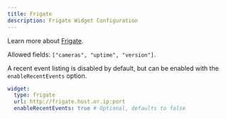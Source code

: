 ```yaml
---
title: Frigate
description: Frigate Widget Configuration
---
```


Learn more about [Frigate](https://frigate.video/).

Allowed fields: `["cameras", "uptime", "version"]`.

A recent event listing is disabled by default, but can be enabled with the `enableRecentEvents` option.

```yaml
widget:
  type: frigate
  url: http://frigate.host.or.ip:port
  enableRecentEvents: true # Optional, defaults to false
```
